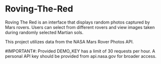 # Roving-The-Red

Roving The Red is an interface that displays random photos captured by Mars rovers. Users can select from different rovers and view images taken during randomly selected Martian sols.

This project utilizes data from the NASA Mars Rover Photos API.

#IMPORTANT#: Provided DEMO_KEY has a limit of 30 requests per hour. A personal API key should be provided from api.nasa.gov for broader access.
